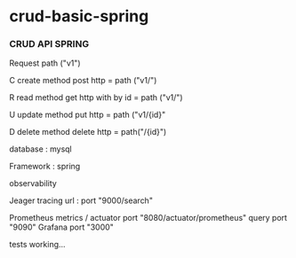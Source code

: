# crud-basic-spring

<h3>CRUD API SPRING</h3>
<p>Request path ("v1")</p>
<p>C create method post http = path ("v1/")</p>
<p>R read method get http with by id = path ("v1/")</p>
<p>U update method put http = path ("v1/{id}"</p>
<p>D delete method delete http = path("/{id}")</p>

<p>database : mysql<p>
<p>Framework : spring </p>

observability
<p>Jeager tracing url : port "9000/search" </p>
Prometheus metrics / actuator port "8080/actuator/prometheus" query port "9090"
Grafana port "3000"

tests
working...

